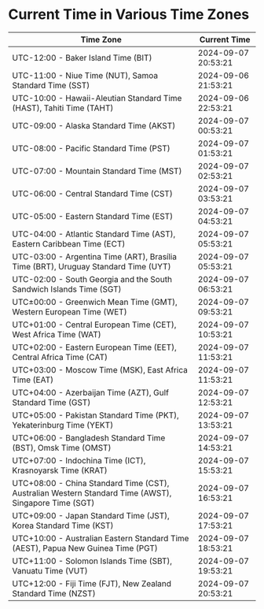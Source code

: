 # Current Time in Various Time Zones

| Time Zone | Current Time |
|-----------|--------------|
| UTC-12:00 - Baker Island Time (BIT) | 2024-09-07 20:53:21 |
| UTC-11:00 - Niue Time (NUT), Samoa Standard Time (SST) | 2024-09-06 21:53:21 |
| UTC-10:00 - Hawaii-Aleutian Standard Time (HAST), Tahiti Time (TAHT) | 2024-09-06 22:53:21 |
| UTC-09:00 - Alaska Standard Time (AKST) | 2024-09-07 00:53:21 |
| UTC-08:00 - Pacific Standard Time (PST) | 2024-09-07 01:53:21 |
| UTC-07:00 - Mountain Standard Time (MST) | 2024-09-07 02:53:21 |
| UTC-06:00 - Central Standard Time (CST) | 2024-09-07 03:53:21 |
| UTC-05:00 - Eastern Standard Time (EST) | 2024-09-07 04:53:21 |
| UTC-04:00 - Atlantic Standard Time (AST), Eastern Caribbean Time (ECT) | 2024-09-07 05:53:21 |
| UTC-03:00 - Argentina Time (ART), Brasília Time (BRT), Uruguay Standard Time (UYT) | 2024-09-07 05:53:21 |
| UTC-02:00 - South Georgia and the South Sandwich Islands Time (SGT) | 2024-09-07 06:53:21 |
| UTC±00:00 - Greenwich Mean Time (GMT), Western European Time (WET) | 2024-09-07 09:53:21 |
| UTC+01:00 - Central European Time (CET), West Africa Time (WAT) | 2024-09-07 10:53:21 |
| UTC+02:00 - Eastern European Time (EET), Central Africa Time (CAT) | 2024-09-07 11:53:21 |
| UTC+03:00 - Moscow Time (MSK), East Africa Time (EAT) | 2024-09-07 11:53:21 |
| UTC+04:00 - Azerbaijan Time (AZT), Gulf Standard Time (GST) | 2024-09-07 12:53:21 |
| UTC+05:00 - Pakistan Standard Time (PKT), Yekaterinburg Time (YEKT) | 2024-09-07 13:53:21 |
| UTC+06:00 - Bangladesh Standard Time (BST), Omsk Time (OMST) | 2024-09-07 14:53:21 |
| UTC+07:00 - Indochina Time (ICT), Krasnoyarsk Time (KRAT) | 2024-09-07 15:53:21 |
| UTC+08:00 - China Standard Time (CST), Australian Western Standard Time (AWST), Singapore Time (SGT) | 2024-09-07 16:53:21 |
| UTC+09:00 - Japan Standard Time (JST), Korea Standard Time (KST) | 2024-09-07 17:53:21 |
| UTC+10:00 - Australian Eastern Standard Time (AEST), Papua New Guinea Time (PGT) | 2024-09-07 18:53:21 |
| UTC+11:00 - Solomon Islands Time (SBT), Vanuatu Time (VUT) | 2024-09-07 19:53:21 |
| UTC+12:00 - Fiji Time (FJT), New Zealand Standard Time (NZST) | 2024-09-07 20:53:21 |
